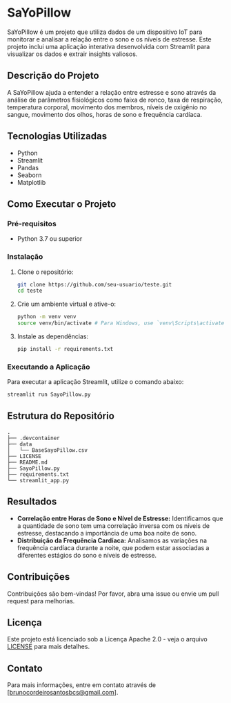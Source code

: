 # SaYoPillow

SaYoPillow é um projeto que utiliza dados de um dispositivo IoT para monitorar e analisar a relação entre o sono e os níveis de estresse. Este projeto inclui uma aplicação interativa desenvolvida com Streamlit para visualizar os dados e extrair insights valiosos.

## Descrição do Projeto

A SaYoPillow ajuda a entender a relação entre estresse e sono através da análise de parâmetros fisiológicos como faixa de ronco, taxa de respiração, temperatura corporal, movimento dos membros, níveis de oxigênio no sangue, movimento dos olhos, horas de sono e frequência cardíaca.

## Tecnologias Utilizadas

- Python
- Streamlit
- Pandas
- Seaborn
- Matplotlib

## Como Executar o Projeto

### Pré-requisitos

- Python 3.7 ou superior

### Instalação

1. Clone o repositório:
   ```bash
   git clone https://github.com/seu-usuario/teste.git
   cd teste
   ```

2. Crie um ambiente virtual e ative-o:
   ```bash
   python -m venv venv
   source venv/bin/activate # Para Windows, use `venv\Scripts\activate`
   ```

3. Instale as dependências:
   ```bash
   pip install -r requirements.txt
   ```

### Executando a Aplicação

Para executar a aplicação Streamlit, utilize o comando abaixo:
```bash
streamlit run SayoPillow.py
```

## Estrutura do Repositório

```
.
├── .devcontainer
├── data
│   └── BaseSayoPillow.csv
├── LICENSE
├── README.md
├── SayoPillow.py
├── requirements.txt
└── streamlit_app.py
```

## Resultados

- **Correlação entre Horas de Sono e Nível de Estresse:** Identificamos que a quantidade de sono tem uma correlação inversa com os níveis de estresse, destacando a importância de uma boa noite de sono.
- **Distribuição da Frequência Cardíaca:** Analisamos as variações na frequência cardíaca durante a noite, que podem estar associadas a diferentes estágios do sono e níveis de estresse.

## Contribuições

Contribuições são bem-vindas! Por favor, abra uma issue ou envie um pull request para melhorias.

## Licença

Este projeto está licenciado sob a Licença Apache 2.0 - veja o arquivo [LICENSE](LICENSE) para mais detalhes.

## Contato

Para mais informações, entre em contato através de [brunocordeirosantosbcs@gmail.com].
```
